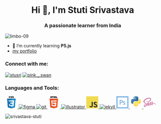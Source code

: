 <h1 align="center">Hi 👋, I'm Stuti Srivastava</h1>
<h3 align="center">A passionate learner from India</h3>

<p align="left"> <img src="https://komarev.com/ghpvc/?username=limbo-09&label=Profile%20views&color=0e75b6&style=flat" alt="limbo-09" /> </p>

- 🌱 I’m currently learning **P5.js**
- [my portfolio](https://srivastava-stuti.github.io/portfolio/)

<h3 align="left">Connect with me:</h3>
<p align="left">
<a href="https://linkedin.com/in/stusri" target="blank"><img align="center" src="https://cdn.jsdelivr.net/npm/simple-icons@3.0.1/icons/linkedin.svg" alt="stusri" height="30" width="40" /></a>
<a href="https://instagram.com/pink._.swan" target="blank"><img align="center" src="https://cdn.jsdelivr.net/npm/simple-icons@3.0.1/icons/instagram.svg" alt="pink._.swan" height="30" width="40" /></a>
</p>

<h3 align="left">Languages and Tools:</h3>
<p align="left"> <a href="https://www.w3schools.com/css/" target="_blank"> <img src="https://raw.githubusercontent.com/devicons/devicon/master/icons/css3/css3-original-wordmark.svg" alt="css3" width="40" height="40"/> </a> <a href="https://www.figma.com/" target="_blank"> <img src="https://www.vectorlogo.zone/logos/figma/figma-icon.svg" alt="figma" width="40" height="40"/> </a> <a href="https://git-scm.com/" target="_blank"> <img src="https://www.vectorlogo.zone/logos/git-scm/git-scm-icon.svg" alt="git" width="40" height="40"/> </a> <a href="https://www.w3.org/html/" target="_blank"> <img src="https://raw.githubusercontent.com/devicons/devicon/master/icons/html5/html5-original-wordmark.svg" alt="html5" width="40" height="40"/> </a> <a href="https://www.adobe.com/in/products/illustrator.html" target="_blank"> <img src="https://www.vectorlogo.zone/logos/adobe_illustrator/adobe_illustrator-icon.svg" alt="illustrator" width="40" height="40"/> </a> <a href="https://developer.mozilla.org/en-US/docs/Web/JavaScript" target="_blank"> <img src="https://raw.githubusercontent.com/devicons/devicon/master/icons/javascript/javascript-original.svg" alt="javascript" width="40" height="40"/> </a> <a href="https://jekyllrb.com/" target="_blank"> <img src="https://www.vectorlogo.zone/logos/jekyllrb/jekyllrb-icon.svg" alt="jekyll" width="40" height="40"/> </a> <a href="https://www.photoshop.com/en" target="_blank"> <img src="https://raw.githubusercontent.com/devicons/devicon/master/icons/photoshop/photoshop-line.svg" alt="photoshop" width="40" height="40"/> </a> <a href="https://www.python.org" target="_blank"> <img src="https://raw.githubusercontent.com/devicons/devicon/master/icons/python/python-original.svg" alt="python" width="40" height="40"/> </a> <a href="https://sass-lang.com" target="_blank"> <img src="https://raw.githubusercontent.com/devicons/devicon/master/icons/sass/sass-original.svg" alt="sass" width="40" height="40"/> </a> </p>

<p><img align="left" src="https://github-readme-stats.vercel.app/api/top-langs?username=srivastava-stuti&show_icons=true&locale=en&layout=compact" alt="srivastava-stuti" /></p>
